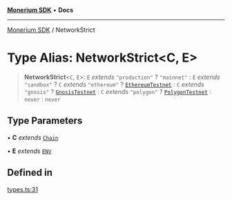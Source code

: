 [**Monerium SDK**](../README.md) • **Docs**

---

[Monerium SDK](../README.md) / NetworkStrict

# Type Alias: NetworkStrict\<C, E\>

> **NetworkStrict**\<`C`, `E`\>: `E` _extends_ `"production"` ? `"mainnet"` : `E` _extends_ `"sandbox"` ? `C` _extends_ `"ethereum"` ? [`EthereumTestnet`](EthereumTestnet.md) : `C` _extends_ `"gnosis"` ? [`GnosisTestnet`](GnosisTestnet.md) : `C` _extends_ `"polygon"` ? [`PolygonTestnet`](PolygonTestnet.md) : `never` : `never`

## Type Parameters

• **C** _extends_ [`Chain`](Chain.md)

• **E** _extends_ [`ENV`](ENV.md)

## Defined in

[types.ts:31](https://github.com/monerium/js-monorepo/blob/b10be252d44a0e68c58bc7ef6fab8947911e4a7a/packages/sdk/src/types.ts#L31)
